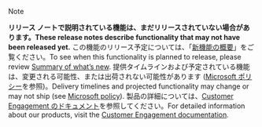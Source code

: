  > [!NOTE]
 >  <span data-ttu-id="73453-101">**リリース ノートで説明されている機能は、まだリリースされていない場合があります。**</span><span class="sxs-lookup"><span data-stu-id="73453-101">**These release notes describe functionality that may not have been released yet.**</span></span>
<span data-ttu-id="73453-102">この機能のリリース予定については、「[新機能の概要](/business-applications-release-notes/October18/service/project-service/planned-features)」をご覧ください。</span><span class="sxs-lookup"><span data-stu-id="73453-102">To see when this functionality is planned to release, please review [Summary of what’s new](/business-applications-release-notes/October18/service/project-service/planned-features).</span></span> <span data-ttu-id="73453-103">提供タイムラインおよび予定されている機能は、変更される可能性、または出荷されない可能性があります ([Microsoft ポリシー](https://go.microsoft.com/fwlink/p/?linkid=2007332)を参照)。</span><span class="sxs-lookup"><span data-stu-id="73453-103">Delivery timelines and projected functionality may change or may not ship (see [Microsoft policy](https://go.microsoft.com/fwlink/p/?linkid=2007332)).</span></span> <span data-ttu-id="73453-104">製品の詳細については、[Customer Engagement のドキュメント](https://docs.microsoft.com/dynamics365/#pivot=business-apps&panel=customer-engagement)を参照してください。</span><span class="sxs-lookup"><span data-stu-id="73453-104">For detailed information about our products, visit the [Customer Engagement documentation](https://docs.microsoft.com/dynamics365/#pivot=business-apps&panel=customer-engagement).</span></span>
